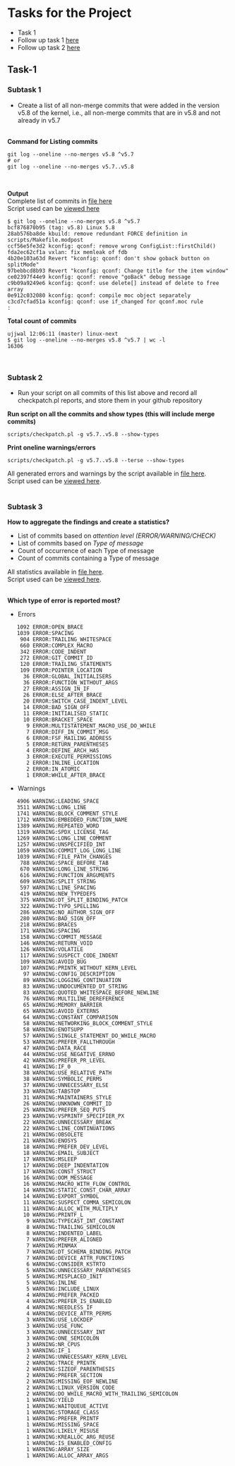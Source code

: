 # Tasks for the Project
* Task 1
* Follow up task 1 [here](followuptask0.md)
* Follow up task 2 [here](followuptask1.md)

## Task-1

### Subtask 1
* Create a list of all non-merge commits that were added in the version v5.8 of the kernel, i.e., all non-merge commits that are in v5.8 and not already in v5.7<br><br>

**Command for Listing commits**<br>
```
git log --oneline --no-merges v5.8 ^v5.7
# or
git log --oneline --no-merges v5.7..v5.8
```
<br>

**Output**<br>
Complete list of commits in [file here](workingdir/commit_list_in5.8_and_not5.7)<br>
Script used can be [viewed here](populate.sh#L9)
```
$ git log --oneline --no-merges v5.8 ^v5.7
bcf876870b95 (tag: v5.8) Linux 5.8
28ab576ba8de kbuild: remove redundant FORCE definition in scripts/Makefile.modpost
ccf56e5fe3d2 kconfig: qconf: remove wrong ConfigList::firstChild()
fda2ec62cf1a vxlan: fix memleak of fdb
4b20e103a63d Revert "kconfig: qconf: don't show goback button on splitMode"
97bebbcd8b93 Revert "kconfig: qconf: Change title for the item window"
ce02397f44e9 kconfig: qconf: remove "goBack" debug message
c9b09a9249e6 kconfig: qconf: use delete[] instead of delete to free array
0e912c032080 kconfig: qconf: compile moc object separately
c3cd7cfad51a kconfig: qconf: use if_changed for qconf.moc rule
:
```
**Total count of commits**
```
ujjwal 12:06:11 (master) linux-next 
$ git log --oneline --no-merges v5.8 ^v5.7 | wc -l
16306
```
<br>

### Subtask 2
* Run your script on all commits of this list above and record all checkpatch.pl reports, and store them in your github repository

**Run script on all the commits and show types (this will include merge commits)**
```
scripts/checkpatch.pl -g v5.7..v5.8 --show-types
```

**Print oneline warnings/errors**
```
scripts/checkpatch.pl -g v5.7..v5.8 --terse --show-types
```
All generated errors and warnings by the script available in [file here](workingdir/checkpatch_result).<br>
Script used can be [viewed here](populate.sh#L27).
<br><br>
### Subtask 3
**How to aggregate the findings and create a statistics?**
* List of commits based on *attention level (ERROR/WARNING/CHECK)*
* List of commits based on *Type of message*
* Count of occurrence of each Type of message
* Count of commits containing a Type of message

All statistics available in [file here](workingdir/stats).<br>
Script used can be [viewed here](populate.sh#L119).
<br><br>

**Which type of error is reported most?**
* Errors
```
   1092 ERROR:OPEN_BRACE
   1039 ERROR:SPACING
    904 ERROR:TRAILING_WHITESPACE
    660 ERROR:COMPLEX_MACRO
    342 ERROR:CODE_INDENT
    272 ERROR:GIT_COMMIT_ID
    120 ERROR:TRAILING_STATEMENTS
    109 ERROR:POINTER_LOCATION
     36 ERROR:GLOBAL_INITIALISERS
     36 ERROR:FUNCTION_WITHOUT_ARGS
     27 ERROR:ASSIGN_IN_IF
     26 ERROR:ELSE_AFTER_BRACE
     20 ERROR:SWITCH_CASE_INDENT_LEVEL
     14 ERROR:BAD_SIGN_OFF
     11 ERROR:INITIALISED_STATIC
     10 ERROR:BRACKET_SPACE
      9 ERROR:MULTISTATEMENT_MACRO_USE_DO_WHILE
      7 ERROR:DIFF_IN_COMMIT_MSG
      6 ERROR:FSF_MAILING_ADDRESS
      5 ERROR:RETURN_PARENTHESES
      4 ERROR:DEFINE_ARCH_HAS
      3 ERROR:EXECUTE_PERMISSIONS
      2 ERROR:INLINE_LOCATION
      2 ERROR:IN_ATOMIC
      1 ERROR:WHILE_AFTER_BRACE
```
* Warnings
```
   4906 WARNING:LEADING_SPACE
   3511 WARNING:LONG_LINE
   1741 WARNING:BLOCK_COMMENT_STYLE
   1712 WARNING:EMBEDDED_FUNCTION_NAME
   1389 WARNING:REPEATED_WORD
   1319 WARNING:SPDX_LICENSE_TAG
   1269 WARNING:LONG_LINE_COMMENT
   1257 WARNING:UNSPECIFIED_INT
   1059 WARNING:COMMIT_LOG_LONG_LINE
   1039 WARNING:FILE_PATH_CHANGES
    788 WARNING:SPACE_BEFORE_TAB
    670 WARNING:LONG_LINE_STRING
    616 WARNING:FUNCTION_ARGUMENTS
    609 WARNING:SPLIT_STRING
    597 WARNING:LINE_SPACING
    419 WARNING:NEW_TYPEDEFS
    375 WARNING:DT_SPLIT_BINDING_PATCH
    322 WARNING:TYPO_SPELLING
    286 WARNING:NO_AUTHOR_SIGN_OFF
    280 WARNING:BAD_SIGN_OFF
    218 WARNING:BRACES
    171 WARNING:SPACING
    158 WARNING:COMMIT_MESSAGE
    146 WARNING:RETURN_VOID
    126 WARNING:VOLATILE
    117 WARNING:SUSPECT_CODE_INDENT
    109 WARNING:AVOID_BUG
    107 WARNING:PRINTK_WITHOUT_KERN_LEVEL
     97 WARNING:CONFIG_DESCRIPTION
     89 WARNING:LOGGING_CONTINUATION
     83 WARNING:UNDOCUMENTED_DT_STRING
     83 WARNING:QUOTED_WHITESPACE_BEFORE_NEWLINE
     76 WARNING:MULTILINE_DEREFERENCE
     65 WARNING:MEMORY_BARRIER
     65 WARNING:AVOID_EXTERNS
     64 WARNING:CONSTANT_COMPARISON
     58 WARNING:NETWORKING_BLOCK_COMMENT_STYLE
     58 WARNING:ENOTSUPP
     57 WARNING:SINGLE_STATEMENT_DO_WHILE_MACRO
     53 WARNING:PREFER_FALLTHROUGH
     47 WARNING:DATA_RACE
     44 WARNING:USE_NEGATIVE_ERRNO
     42 WARNING:PREFER_PR_LEVEL
     41 WARNING:IF_0
     38 WARNING:USE_RELATIVE_PATH
     38 WARNING:SYMBOLIC_PERMS
     37 WARNING:UNNECESSARY_ELSE
     33 WARNING:TABSTOP
     31 WARNING:MAINTAINERS_STYLE
     26 WARNING:UNKNOWN_COMMIT_ID
     25 WARNING:PREFER_SEQ_PUTS
     23 WARNING:VSPRINTF_SPECIFIER_PX
     22 WARNING:UNNECESSARY_BREAK
     22 WARNING:LINE_CONTINUATIONS
     21 WARNING:OBSOLETE
     21 WARNING:ENOSYS
     18 WARNING:PREFER_DEV_LEVEL
     18 WARNING:EMAIL_SUBJECT
     17 WARNING:MSLEEP
     17 WARNING:DEEP_INDENTATION
     17 WARNING:CONST_STRUCT
     16 WARNING:OOM_MESSAGE
     16 WARNING:MACRO_WITH_FLOW_CONTROL
     14 WARNING:STATIC_CONST_CHAR_ARRAY
     14 WARNING:EXPORT_SYMBOL
     11 WARNING:SUSPECT_COMMA_SEMICOLON
     11 WARNING:ALLOC_WITH_MULTIPLY
     10 WARNING:PRINTF_L
      9 WARNING:TYPECAST_INT_CONSTANT
      8 WARNING:TRAILING_SEMICOLON
      8 WARNING:INDENTED_LABEL
      7 WARNING:PREFER_ALIGNED
      7 WARNING:MINMAX
      7 WARNING:DT_SCHEMA_BINDING_PATCH
      7 WARNING:DEVICE_ATTR_FUNCTIONS
      6 WARNING:CONSIDER_KSTRTO
      5 WARNING:UNNECESSARY_PARENTHESES
      5 WARNING:MISPLACED_INIT
      5 WARNING:INLINE
      5 WARNING:INCLUDE_LINUX
      4 WARNING:PREFER_PACKED
      4 WARNING:PREFER_IS_ENABLED
      4 WARNING:NEEDLESS_IF
      4 WARNING:DEVICE_ATTR_PERMS
      3 WARNING:USE_LOCKDEP
      3 WARNING:USE_FUNC
      3 WARNING:UNNECESSARY_INT
      3 WARNING:ONE_SEMICOLON
      3 WARNING:NR_CPUS
      3 WARNING:IF_1
      2 WARNING:UNNECESSARY_KERN_LEVEL
      2 WARNING:TRACE_PRINTK
      2 WARNING:SIZEOF_PARENTHESIS
      2 WARNING:PREFER_SECTION
      2 WARNING:MISSING_EOF_NEWLINE
      2 WARNING:LINUX_VERSION_CODE
      2 WARNING:DO_WHILE_MACRO_WITH_TRAILING_SEMICOLON
      1 WARNING:YIELD
      1 WARNING:WAITQUEUE_ACTIVE
      1 WARNING:STORAGE_CLASS
      1 WARNING:PREFER_PRINTF
      1 WARNING:MISSING_SPACE
      1 WARNING:LIKELY_MISUSE
      1 WARNING:KREALLOC_ARG_REUSE
      1 WARNING:IS_ENABLED_CONFIG
      1 WARNING:ARRAY_SIZE
      1 WARNING:ALLOC_ARRAY_ARGS
```
